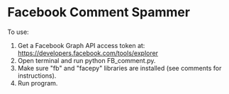 Facebook Comment Spammer
========================
To use:  
1. Get a Facebook Graph API access token at: https://developers.facebook.com/tools/explorer  
2. Open terminal and run python FB_comment.py.  
3. Make sure "fb" and "facepy" libraries are installed (see comments for instructions).  
4. Run program.  
  
